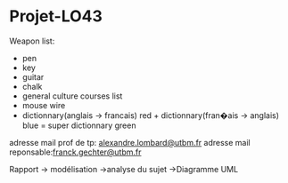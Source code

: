 # Projet-LO43

Weapon list:
- pen
- key
- guitar
- chalk
- general culture courses list
- mouse wire
- dictionnary(anglais -> francais) red + dictionnary(fran�ais -> anglais) blue = super dictionnary green

adresse mail prof de tp: alexandre.lombard@utbm.fr
adresse mail reponsable:franck.gechter@utbm.fr

Rapport -> modélisation ->analyse du sujet
						->Diagramme UML	